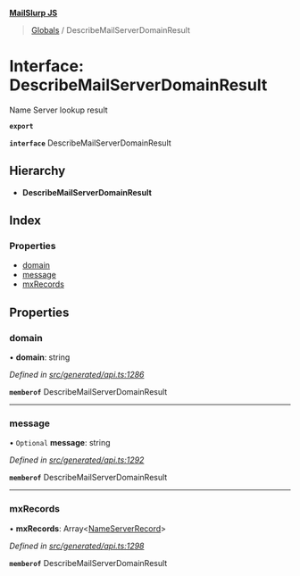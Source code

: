 **[MailSlurp JS](../README.md)**

> [Globals](../README.md) / DescribeMailServerDomainResult

# Interface: DescribeMailServerDomainResult

Name Server lookup result

**`export`** 

**`interface`** DescribeMailServerDomainResult

## Hierarchy

* **DescribeMailServerDomainResult**

## Index

### Properties

* [domain](describemailserverdomainresult.md#domain)
* [message](describemailserverdomainresult.md#message)
* [mxRecords](describemailserverdomainresult.md#mxrecords)

## Properties

### domain

•  **domain**: string

*Defined in [src/generated/api.ts:1286](https://github.com/mailslurp/mailslurp-client/blob/05090ce/src/generated/api.ts#L1286)*

**`memberof`** DescribeMailServerDomainResult

___

### message

• `Optional` **message**: string

*Defined in [src/generated/api.ts:1292](https://github.com/mailslurp/mailslurp-client/blob/05090ce/src/generated/api.ts#L1292)*

**`memberof`** DescribeMailServerDomainResult

___

### mxRecords

•  **mxRecords**: Array\<[NameServerRecord](nameserverrecord.md)>

*Defined in [src/generated/api.ts:1298](https://github.com/mailslurp/mailslurp-client/blob/05090ce/src/generated/api.ts#L1298)*

**`memberof`** DescribeMailServerDomainResult

